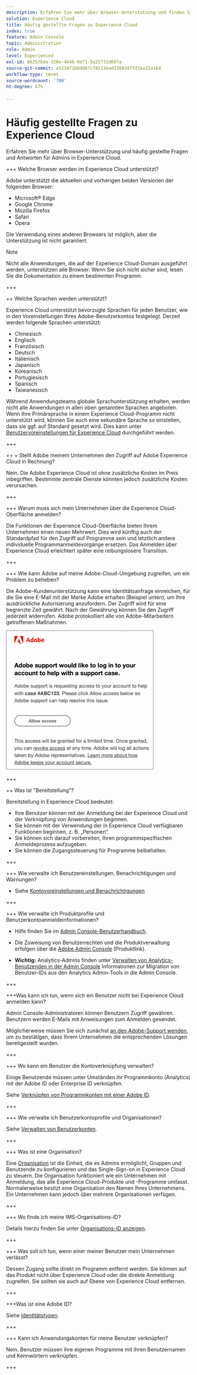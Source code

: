 ```yaml
---
description: Erfahren Sie mehr über Browser-Unterstützung und finden Sie Antworten für Administratoren auf häufig gestellte Fragen in Adobe Experience Cloud.
solution: Experience Cloud
title: Häufig gestellte Fragen zu Experience Cloud
index: true
feature: Admin Console
topic: Administration
role: Admin
level: Experienced
exl-id: 062576da-328e-4b46-9e71-5a25733d607a
source-git-commit: e523471b6dd67cf8213ead3208347fd3aa32a164
workflow-type: tm+mt
source-wordcount: '700'
ht-degree: 67%

---
```


# Häufig gestellte Fragen zu Experience Cloud

Erfahren Sie mehr über Browser-Unterstützung und häufig gestellte Fragen und Antworten für Admins in Experience Cloud.

+++ Welche Browser werden im Experience Cloud unterstützt?

Adobe unterstützt die aktuellen und vorherigen beiden Versionen der folgenden Browser:

* Microsoft® Edge
* Google Chrome
* Mozilla Firefox
* Safari
* Opera

Die Verwendung eines anderen Browsers ist möglich, aber die Unterstützung ist nicht garantiert.

>[!NOTE]
>
>Nicht alle Anwendungen, die auf der Experience Cloud-Domain ausgeführt werden, unterstützen alle Browser. Wenn Sie sich nicht sicher sind, lesen Sie die Dokumentation zu einem bestimmten Programm.

+++

++ Welche Sprachen werden unterstützt?

Experience Cloud unterstützt bevorzugte Sprachen für jeden Benutzer, wie in den Voreinstellungen Ihres Adobe-Benutzerkontos festgelegt. Derzeit werden folgende Sprachen unterstützt:

* Chinesisch
* Englisch
* Französisch
* Deutsch
* Italienisch
* Japanisch
* Koreanisch
* Portugiesisch
* Spanisch
* Taiwanesisch

Während Anwendungsteams globale Sprachunterstützung erhalten, werden nicht alle Anwendungen in allen oben genannten Sprachen angeboten. Wenn Ihre Primärsprache in einem Experience Cloud-Programm nicht unterstützt wird, können Sie auch eine sekundäre Sprache so einstellen, dass sie ggf. auf Standard gesetzt wird. Dies kann unter [Benutzervoreinstellungen für Experience Cloud](https://experience.adobe.com/preferences) durchgeführt werden.

+++

++ + Stellt Adobe meinem Unternehmen den Zugriff auf Adobe Experience Cloud in Rechnung?

Nein. Die Adobe Experience Cloud ist ohne zusätzliche Kosten im Preis inbegriffen. Bestimmte zentrale Dienste könnten jedoch zusätzliche Kosten verursachen.

+++

+++ Warum muss sich mein Unternehmen über die Experience Cloud-Oberfläche anmelden?

Die Funktionen der Experience Cloud-Oberfläche bieten Ihrem Unternehmen einen neuen Mehrwert. Dies wird künftig auch der Standardpfad für den Zugriff auf Programme sein und letztlich andere individuelle Programmanmeldevorgänge ersetzen. Das Anmelden über Experience Cloud erleichtert später eine reibungslosere Transition.

+++

+++ Wie kann Adobe auf meine Adobe-Cloud-Umgebung zugreifen, um ein Problem zu beheben?

Die Adobe-Kundenunterstützung kann eine Identitätsanfrage einreichen, für die Sie eine E-Mail mit der Marke Adobe erhalten (Beispiel unten), um Ihre ausdrückliche Autorisierung anzufordern. Der Zugriff wird für eine begrenzte Zeit gewährt. Nach der Gewährung können Sie den Zugriff jederzeit widerrufen. Adobe protokolliert alle von Adobe-Mitarbeitern getroffenen Maßnahmen.

![Adobe Support-Fall](../assets/support-email.png)

+++

++ Was ist &quot;Bereitstellung&quot;?

Bereitstellung in Experience Cloud bedeutet:

* Ihre Benutzer können mit der Anmeldung bei der Experience Cloud und der Verknüpfung von Anwendungen beginnen.
* Sie können mit der Verwendung der in Experience Cloud verfügbaren Funktionen beginnen, z. B. „Personen“.
* Sie können sich darauf vorbereiten, Ihren programmspezifischen Anmeldeprozess aufzugeben.
* Sie können die Zugangssteuerung für Programme beibehalten.

+++

+++ Wie verwalte ich Benutzereinstellungen, Benachrichtigungen und Warnungen?

* Siehe [Kontovoreinstellungen und Benachrichtigungen](/help/interface/features/account-preferences.md)

+++

+++ Wie verwalte ich Produktprofile und Benutzerkontoanmeldeinformationen?

* Hilfe finden Sie im [Admin Console-Benutzerhandbuch](https://helpx.adobe.com/de/enterprise/admin-guide.html).

* Die Zuweisung von Benutzerrechten und die Produktverwaltung erfolgen über die [Adobe Admin Console](https://adminconsole.adobe.com/enterprise) (Produktlink).

* **Wichtig:** Analytics-Admins finden unter [Verwalten von Analytics-Benutzenden in der Admin Console](https://experienceleague.adobe.com/docs/analytics/admin/user-product-management/migrate-users/c-migration-tool.html) Informationen zur Migration von Benutzer-IDs aus den Analytics Admin-Tools in die Admin Console.

+++

+++Was kann ich tun, wenn sich ein Benutzer nicht bei Experience Cloud anmelden kann?

Admin Console-Administratoren können Benutzern Zugriff gewähren. Benutzern werden E-Mails mit Anweisungen zum Anmelden gesendet.

Möglicherweise müssen Sie sich zunächst [an den Adobe-Support wenden](https://experienceleague.adobe.com/?support-solution=General&amp;lang=de#support), um zu bestätigen, dass Ihrem Unternehmen die entsprechenden Lösungen bereitgestellt wurden.

+++

+++ Wo kann ein Benutzer die Kontoverknüpfung verwalten?

Einige Benutzende müssen unter Umständen ihr Programmkonto (Analytics) mit der Adobe ID oder Enterprise ID verknüpfen.

Siehe [Verknüpfen von Programmkonten mit einer Adobe ID](../administration/organizations.md).

+++

+++ Wie verwalte ich Benutzerkontoprofile und Organisationen?

Siehe [Verwalten von Benutzerkonten](../administration/organizations.md).

+++

+++ Was ist eine Organisation?

Eine [Organisation](../administration/organizations.md) ist die Einheit, die es Admins ermöglicht, Gruppen und Benutzende zu konfigurieren und das Single-Sign-on in Experience Cloud zu steuern. Die Organisation funktioniert wie ein Unternehmen mit Anmeldung, das alle Experience Cloud-Produkte und -Programme umfasst. Normalerweise besitzt eine Organisation den Namen Ihres Unternehmens. Ein Unternehmen kann jedoch über mehrere Organisationen verfügen.

+++

+++ Wo finde ich meine IMS-Organisations-ID?

Details hierzu finden Sie unter [Organisations-ID anzeigen](../administration/organizations.md).

+++

+++ Was soll ich tun, wenn einer meiner Benutzer mein Unternehmen verlässt?

Dessen Zugang sollte direkt im Programm entfernt werden. Sie können auf das Produkt nicht über Experience Cloud oder die direkte Anmeldung zugreifen. Sie sollten sie auch auf Ebene von Experience Cloud entfernen.

+++

+++Was ist eine Adobe ID?

Siehe [Identitätstypen](https://helpx.adobe.com/de/enterprise/using/identity.html).

+++

+++ Kann ich Anwendungskonten für meine Benutzer verknüpfen?

Nein. Benutzer müssen ihre eigenen Programme mit ihren Benutzernamen und Kennwörtern verknüpfen.

+++
